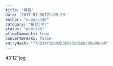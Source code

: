 ```yaml
---
title: "練習"
date: '2017-01-06T21:09:23'
author: "subaru44k"
category: "練習(中)"
status: "publish"
allowComments: true
convertBreaks: false
entryHash: "f7db34f10b92b36dc3c0628cd8e09ee0"
---
```

43'12"jog
